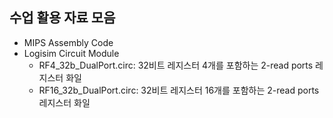 ## 수업 활용 자료 모음

- MIPS Assembly Code
- Logisim Circuit Module
    - RF4_32b_DualPort.circ: 32비트 레지스터 4개를 포함하는 2-read ports 레지스터 화일
    - RF16_32b_DualPort.circ: 32비트 레지스터 16개를 포함하는 2-read ports 레지스터 화일
    
